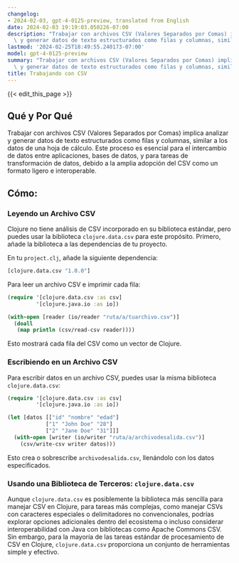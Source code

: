 ```yaml
---
changelog:
- 2024-02-03, gpt-4-0125-preview, translated from English
date: 2024-02-03 19:19:03.050226-07:00
description: "Trabajar con archivos CSV (Valores Separados por Comas) implica analizar\
  \ y generar datos de texto estructurados como filas y columnas, similar a los datos\u2026"
lastmod: '2024-02-25T18:49:55.240173-07:00'
model: gpt-4-0125-preview
summary: "Trabajar con archivos CSV (Valores Separados por Comas) implica analizar\
  \ y generar datos de texto estructurados como filas y columnas, similar a los datos\u2026"
title: Trabajando con CSV
---
```


{{< edit_this_page >}}

## Qué y Por Qué

Trabajar con archivos CSV (Valores Separados por Comas) implica analizar y generar datos de texto estructurados como filas y columnas, similar a los datos de una hoja de cálculo. Este proceso es esencial para el intercambio de datos entre aplicaciones, bases de datos, y para tareas de transformación de datos, debido a la amplia adopción del CSV como un formato ligero e interoperable.

## Cómo:

### Leyendo un Archivo CSV
Clojure no tiene análisis de CSV incorporado en su biblioteca estándar, pero puedes usar la biblioteca `clojure.data.csv` para este propósito. Primero, añade la biblioteca a las dependencias de tu proyecto.

En tu `project.clj`, añade la siguiente dependencia:
```clojure
[clojure.data.csv "1.0.0"]
```
Para leer un archivo CSV e imprimir cada fila:
```clojure
(require '[clojure.data.csv :as csv]
         '[clojure.java.io :as io])

(with-open [reader (io/reader "ruta/a/tuarchivo.csv")]
  (doall
   (map println (csv/read-csv reader))))
```
Esto mostrará cada fila del CSV como un vector de Clojure.

### Escribiendo en un Archivo CSV
Para escribir datos en un archivo CSV, puedes usar la misma biblioteca `clojure.data.csv`:
```clojure
(require '[clojure.data.csv :as csv]
         '[clojure.java.io :as io])

(let [datos [["id" "nombre" "edad"]
            ["1" "John Doe" "28"]
            ["2" "Jane Doe" "31"]]]
  (with-open [writer (io/writer "ruta/a/archivodesalida.csv")]
    (csv/write-csv writer datos)))
```
Esto crea o sobrescribe `archivodesalida.csv`, llenándolo con los datos especificados.

### Usando una Biblioteca de Terceros: `clojure.data.csv`

Aunque `clojure.data.csv` es posiblemente la biblioteca más sencilla para manejar CSV en Clojure, para tareas más complejas, como manejar CSVs con caracteres especiales o delimitadores no convencionales, podrías explorar opciones adicionales dentro del ecosistema o incluso considerar interoperabilidad con Java con bibliotecas como Apache Commons CSV. Sin embargo, para la mayoría de las tareas estándar de procesamiento de CSV en Clojure, `clojure.data.csv` proporciona un conjunto de herramientas simple y efectivo.
